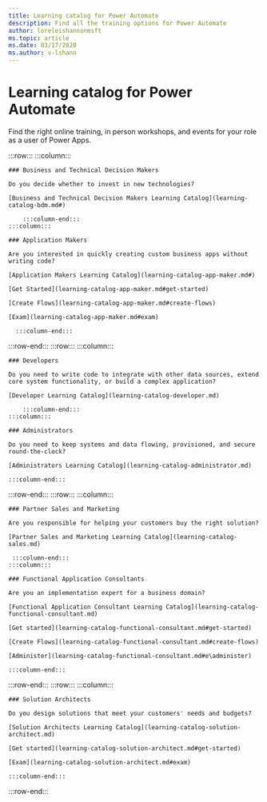 ```yaml
---
title: Learning catalog for Power Automate
description: Find all the training options for Power Automate
author: loreleishannonmsft
ms.topic: article
ms.date: 03/17/2020
ms.author: v-lshann
---
```

# Learning catalog for Power Automate

Find the right online training, in person workshops, and events for your role as a user of Power Apps.

<!-- ![Universal Windows Platform (UWP)](images/platform-uwp.png)  -->  

:::row:::
    :::column:::
<!-- ![Universal Windows Platform (UWP)](images/platform-uwp.png)  -->  

    ### Business and Technical Decision Makers

    Do you decide whether to invest in new technologies? 

    [Business and Technical Decision Makers Learning Catalog](learning-catalog-bdm.md#)

        :::column-end:::
    :::column:::

    ### Application Makers

    Are you interested in quickly creating custom business apps without writing code? 

    [Application Makers Learning Catalog](learning-catalog-app-maker.md#)

    [Get Started](learning-catalog-app-maker.md#get-started)

    [Create Flows](learning-catalog-app-maker.md#create-flows)

    [Exam](learning-catalog-app-maker.md#exam)

      :::column-end:::
:::row-end:::
:::row:::
    :::column:::

    ### Developers

    Do you need to write code to integrate with other data sources, extend core system functionality, or build a complex application?

    [Developer Learning Catalog](learning-catalog-developer.md)

        :::column-end:::
    :::column:::

    ### Administrators

    Do you need to keep systems and data flowing, provisioned, and secure round-the-clock?

    [Administrators Learning Catalog](learning-catalog-administrator.md)

    :::column-end:::
:::row-end:::
:::row:::
    :::column:::

    ### Partner Sales and Marketing

    Are you responsible for helping your customers buy the right solution?

    [Partner Sales and Marketing Learning Catalog](learning-catalog-sales.md)

     :::column-end:::
    :::column:::

    ### Functional Application Consultants

    Are you an implementation expert for a business domain? 

    [Functional Application Consultant Learning Catalog](learning-catalog-functional-consultant.md)

    [Get started](learning-catalog-functional-consultant.md#get-started)

    [Create Flows](learning-catalog-functional-consultant.md#create-flows)

    [Administer](learning-catalog-functional-consultant.md#e\administer)

    :::column-end:::
:::row-end:::
:::row:::
    :::column:::

    ### Solution Architects

    Do you design solutions that meet your customers' needs and budgets?

    [Solution Architects Learning Catalog](learning-catalog-solution-architect.md)

    [Get started](learning-catalog-solution-architect.md#get-started)

    [Exam](learning-catalog-solution-architect.md#exam)

    :::column-end:::
:::row-end:::

